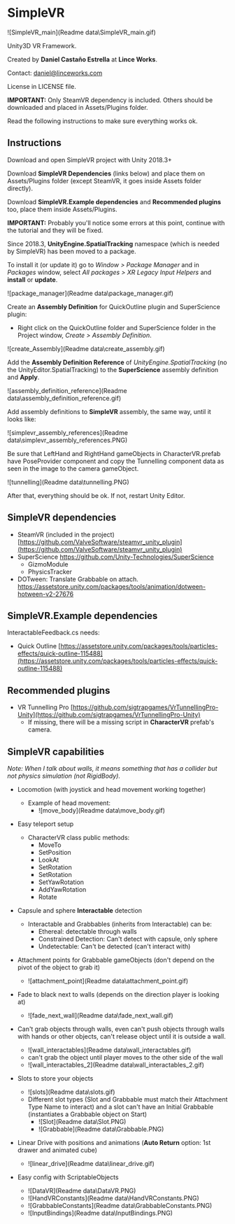 # SimpleVR

![SimpleVR_main](Readme data\SimpleVR_main.gif)

Unity3D VR Framework.

Created by **Daniel Castaño Estrella** at **Lince Works**.

Contact: daniel@linceworks.com

License in LICENSE file.



**IMPORTANT:** Only SteamVR dependency is included. Others should be downloaded and placed in Assets/Plugins folder.

Read the following instructions to make sure everything works ok.

## Instructions

Download and open SimpleVR project with Unity 2018.3+

Download **SimpleVR Dependencies** (links below) and place them on Assets/Plugins folder (except SteamVR, it goes inside Assets folder directly).

Download **SimpleVR.Example dependencies** and **Recommended plugins** too, place them inside Assets/Plugins.

**IMPORTANT:** Probably you'll notice some errors at this point, continue with the tutorial and they will be fixed.

Since 2018.3, **UnityEngine.SpatialTracking** namespace (which is needed by SimpleVR) has been moved to a package.

To install it (or update it) go to *Window > Package Manager* and in *Packages* window, select *All packages > XR Legacy Input Helpers* and **install** or **update**.

![package_manager](Readme data\package_manager.gif)

Create an **Assembly Definition** for QuickOutline plugin and SuperScience plugin:

- Right click on the QuickOutline folder and SuperScience folder in the Project window, *Create > Assembly Definition*.

![create_Assembly](Readme data\create_assembly.gif)

Add the **Assembly Definition Reference** of *UnityEngine.SpatialTracking* (no the UnityEditor.SpatialTracking) to the **SuperScience** assembly definition and **Apply**.

![assembly_definition_reference](Readme data\assembly_definition_reference.gif)

Add assembly definitions to **SimpleVR** assembly, the same way, until it looks like:

![simplevr_assembly_references](Readme data\simplevr_assembly_references.PNG)

Be sure that LeftHand and RightHand gameObjects in CharacterVR.prefab have PoseProvider component and copy the Tunnelling component data as seen in the image to the camera gameObject.

![tunnelling](Readme data\tunnelling.PNG)

After that, everything should be ok. If not, restart Unity Editor.

## SimpleVR dependencies

- SteamVR (included in the project) [https://github.com/ValveSoftware/steamvr_unity_plugin](https://github.com/ValveSoftware/steamvr_unity_plugin)
- SuperScience https://github.com/Unity-Technologies/SuperScience
  - GizmoModule
  - PhysicsTracker
- DOTween: Translate Grabbable on attach. https://assetstore.unity.com/packages/tools/animation/dotween-hotween-v2-27676

## SimpleVR.Example dependencies

InteractableFeedback.cs needs:

- Quick Outline [https://assetstore.unity.com/packages/tools/particles-effects/quick-outline-115488](https://assetstore.unity.com/packages/tools/particles-effects/quick-outline-115488)

## Recommended plugins

- VR Tunnelling Pro [https://github.com/sigtrapgames/VrTunnellingPro-Unity](https://github.com/sigtrapgames/VrTunnellingPro-Unity)
  - If missing, there will be a missing script in **CharacterVR** prefab's camera.

## SimpleVR capabilities

*Note: When I talk about walls, it means something that has a collider but not physics simulation (not RigidBody).*

- Locomotion (with joystick and head movement working together)
  - Example of head movement:
    - ![move_body](Readme data\move_body.gif)
- Easy teleport setup
  - CharacterVR class public methods:
    - MoveTo
    - SetPosition
    - LookAt
    - SetRotation
    - SetRotation
    - SetYawRotation
    - AddYawRotation
    - Rotate
- Capsule and sphere **Interactable** detection
  - Interactable and Grabbables (inherits from Interactable) can be:
    - Ethereal: detectable through walls
    - Constrained Detection: Can't detect with capsule, only sphere
    - Undetectable: Can't be detected (can't interact with)
- Attachment points for Grabbable gameObjects (don't depend on the pivot of the object to grab it)
  - ![attachment_point](Readme data\attachment_point.gif)
- Fade to black next to walls (depends on the direction player is looking at)
  - ![fade_next_wall](Readme data\fade_next_wall.gif)

- Can't grab objects through walls, even can't push objects through walls with hands or other objects, can't release object until it is outside a wall.
  - ![wall_interactables](Readme data\wall_interactables.gif)
  - can't grab the object until player moves to the other side of the wall
  - ![wall_interactables_2](Readme data\wall_interactables_2.gif)
- Slots to store your objects
  - ![slots](Readme data\slots.gif)
  - Different slot types (Slot and Grabbable must match their Attachment Type Name to interact) and a slot can't have an Initial Grabbable (instantiates a Grabbable object on Start)
    - ![Slot](Readme data\Slot.PNG)
    - ![Grabbable](Readme data\Grabbable.PNG)
- Linear Drive with positions and animations (**Auto Return** option: 1st drawer and animated cube)
  - ![linear_drive](Readme data\linear_drive.gif)

- Easy config with ScriptableObjects
  - ![DataVR](Readme data\DataVR.PNG)
  - ![HandVRConstants](Readme data\HandVRConstants.PNG)
  - ![GrabbableConstants](Readme data\GrabbableConstants.PNG)
  - ![InputBindings](Readme data\InputBindings.PNG)
